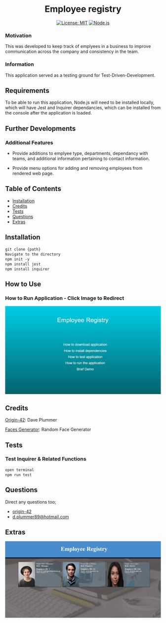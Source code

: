 <div align="center">

# Employee registry

</div>


<div align="center">

[![License: MIT](https://img.shields.io/github/license/adonisjs/adonis-framework?style=for-the-badge)](https://opensource.org/licenses/MIT) [![Node.js](https://badges.aleen42.com/src/node.svg)](Node.js) 

</div>


### Motivation

This was developed to keep track of emplyees in a business to improve communication across the company and consistency in the team.

### Information

This application served as a testing ground for Test-Driven-Development. 

## Requirements

To be able to run this application, Node.js will need to be installed locally, which will have Jest and Inquirer dependancies, which can be installed from the console after the application is loaded.

## Further Developments

### Additional Features

- Provide additions to emplyee type, departments, dependancy with teams, and additional information pertaining to contact information. 

- Provide menu options for adding and removing employees from rendered web page.

## Table of Contents

* [Installation](#installation)
* [Credits](#credits)
* [Tests](#tests)
* [Questions](#questions)
* [Extras](#extras)

## Installation

```
git clone {path}
Navigate to the directory
npm init -y
npm install jest
npm install inquirer
```

## How to Use


### How to Run Application - Click Image to Redirect

[![EmployeeRegistry](./dist/images/Screenshot%202022-04-23%20195543.jpg)](https://youtu.be/_0b44capTxA)

## Credits

[Origin-42](https://github.com/origin-42): Dave Plummer

[Faces Generator](https://dumbmatter.com/facesjs/): Random Face Generator

## Tests

### Test Inquirer & Related Functions

```
open terminal
npm run test
```

## Questions

Direct any questions too;

- [origin-42](https://github.com/origin-42)
- d.plummer89@hotmail.com

## Extras

![snippet](./dist/images/Screenshot%202022-04-23%20220927.jpg)
